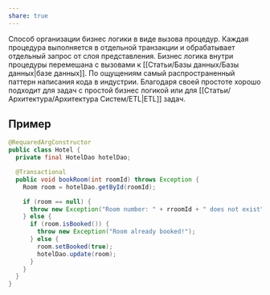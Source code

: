 ```yaml
---
share: true
---
```


Способ организации бизнес логики в виде вызова процедур. Каждая процедура выполняется в отдельной транзакции и обрабатывает отдельный запрос от слоя представления. Бизнес логика внутри процедуры перемешана с вызовами к [[Статьи/Базы данных/Базы данных|базе данных]].
По ощущениям самый распространенный паттерн написания кода в индустрии.
Благодаря своей простоте хорошо подходит для задач с простой бизнес логикой или для [[Статьи/Архитектура/Архитектура Систем/ETL|ETL]] задач.

## Пример
```java
@RequaredArgConstructor
public class Hotel {
  private final HotelDao hotelDao;

  @Transactional
  public void bookRoom(int roomId) throws Exception {
    Room room = hotelDao.getById(roomId);

    if (room == null) {
      throw new Exception("Room number: " + rroomId + " does not exist");
    } else {
      if (room.isBooked()) {
        throw new Exception("Room already booked!");
      } else {
        room.setBooked(true);
        hotelDao.update(room);
      }
    }
  }
}
```